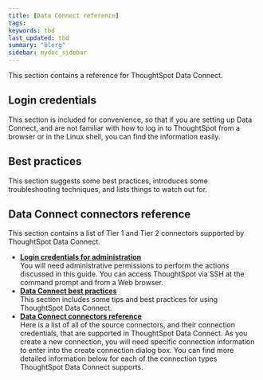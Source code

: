```yaml
---
title: [Data Connect reference]
tags:
keywords: tbd
last_updated: tbd
summary: "blerg"
sidebar: mydoc_sidebar
---
```

This section contains a reference for ThoughtSpot Data Connect.

## Login credentials

This section is included for convenience, so that if you are setting up Data Connect, and are not familiar with how to log in to ThoughtSpot from a browser or in the Linux shell, you can find the information easily.

## Best practices

This section suggests some best practices, introduces some troubleshooting techniques, and lists things to watch out for.

## Data Connect connectors reference

This section contains a list of Tier 1 and Tier 2 connectors supported by ThoughtSpot Data Connect.

-   **[Login credentials for administration](../../../data_connect/data_connect/reference/logins.html)**  
You will need administrative permissions to perform the actions discussed in this guide. You can access ThoughtSpot via SSH at the command prompt and from a Web browser.
-   **[Data Connect best practices](../../../data_connect/data_connect/reference/data_connect_insider_tips.html)**  
This section includes some tips and best practices for using ThoughtSpot Data Connect.
-   **[Data Connect connectors reference](../../../data_connect/data_connect/reference/data_connect_connection_credentials.html)**  
Here is a list of all of the source connectors, and their connection credentials, that are supported in ThoughtSpot Data Connect. As you create a new connection, you will need specific connection information to enter into the create connection dialog box. You can find more detailed information below for each of the connection types ThoughtSpot Data Connect supports.
